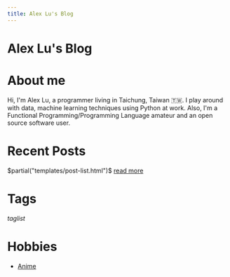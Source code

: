 ```yaml
---
title: Alex Lu's Blog
---
```


# Alex Lu's Blog

# About me
Hi, I'm Alex Lu, a programmer living in Taichung, Taiwan 🇹🇼.
I play around with data, machine learning techniques using Python at work.
Also, I'm a Functional Programming/Programming Language amateur and an open source software user.


# Recent Posts
$partial("templates/post-list.html")$
[read more](/archive.html)

# Tags

$taglist$

# Hobbies

* [Anime](/hobbies/anime.html)
